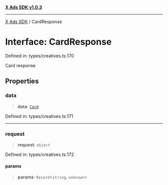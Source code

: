 [**X Ads SDK v1.0.3**](../README.md)

***

[X Ads SDK](../globals.md) / CardResponse

# Interface: CardResponse

Defined in: types/creatives.ts:170

Card response

## Properties

### data

> **data**: [`Card`](Card.md)

Defined in: types/creatives.ts:171

***

### request

> **request**: `object`

Defined in: types/creatives.ts:172

#### params

> **params**: `Record`\<`string`, `unknown`\>
